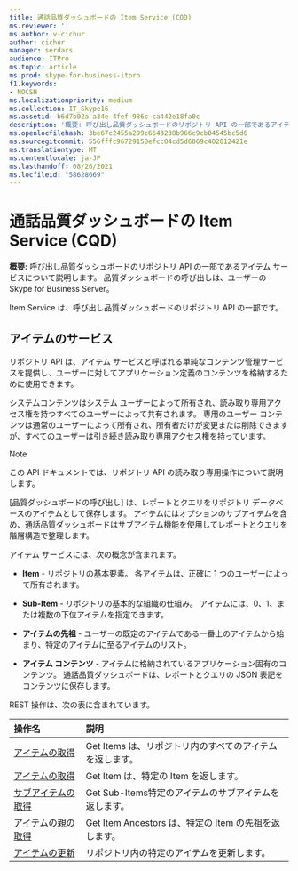 ```yaml
---
title: 通話品質ダッシュボードの Item Service (CQD)
ms.reviewer: ''
ms.author: v-cichur
author: cichur
manager: serdars
audience: ITPro
ms.topic: article
ms.prod: skype-for-business-itpro
f1.keywords:
- NOCSH
ms.localizationpriority: medium
ms.collection: IT_Skype16
ms.assetid: b6d7b02a-a34e-4fef-986c-ca442e18fa0c
description: '概要: 呼び出し品質ダッシュボードのリポジトリ API の一部であるアイテム サービスについて説明します。 品質ダッシュボードの呼び出しは、ユーザーのSkype for Business Server。'
ms.openlocfilehash: 3be67c2455a299c6643238b966c9cb04545bc5d6
ms.sourcegitcommit: 556fffc96729150efcc04cd5d6069c402012421e
ms.translationtype: MT
ms.contentlocale: ja-JP
ms.lasthandoff: 08/26/2021
ms.locfileid: "58628669"
---
```

# <a name="item-service-for-call-quality-dashboard-cqd"></a>通話品質ダッシュボードの Item Service (CQD)
 
**概要:** 呼び出し品質ダッシュボードのリポジトリ API の一部であるアイテム サービスについて説明します。 品質ダッシュボードの呼び出しは、ユーザーのSkype for Business Server。
  
Item Service は、呼び出し品質ダッシュボードのリポジトリ API の一部です。
  
## <a name="item-service"></a>アイテムのサービス

リポジトリ API は、アイテム サービスと呼ばれる単純なコンテンツ管理サービスを提供し、ユーザーに対してアプリケーション定義のコンテンツを格納するために使用できます。 
  
システムコンテンツはシステム ユーザーによって所有され、読み取り専用アクセス権を持つすべてのユーザーによって共有されます。 専用のユーザー コンテンツは通常のユーザーによって所有され、所有者だけが変更または削除できますが、すべてのユーザーは引き続き読み取り専用アクセス権を持っています。
  
> [!NOTE]
> この API ドキュメントでは、リポジトリ API の読み取り専用操作について説明します。 
  
[品質ダッシュボードの呼び出し] は、レポートとクエリをリポジトリ データベースのアイテムとして保存します。 アイテムにはオプションのサブアイテムを含め、通話品質ダッシュボードはサブアイテム機能を使用してレポートとクエリを階層構造で整理します。
  
アイテム サービスには、次の概念が含まれます。
  
- **Item** - リポジトリの基本要素。 各アイテムは、正確に 1 つのユーザーによって所有されます。
    
- **Sub-Item** - リポジトリの基本的な組織の仕組み。 アイテムには、0、1、または複数の下位アイテムを指定できます。
    
- **アイテムの先祖** - ユーザーの既定のアイテムである一番上のアイテムから始まり、特定のアイテムに至るアイテムのリスト。
    
- **アイテム コンテンツ** - アイテムに格納されているアプリケーション固有のコンテンツ。 通話品質ダッシュボードは、レポートとクエリの JSON 表記をコンテンツに保存します。
    
REST 操作は、次の表に含まれています。
  

|**操作名**|**説明**|
|:-----|:-----|
|[アイテムの取得](get-items.md) <br/> |Get Items は、リポジトリ内のすべてのアイテムを返します。  <br/> |
|[アイテムの取得](get-item.md) <br/> |Get Item は、特定の Item を返します。  <br/> |
|[サブアイテムの取得](get-sub-items.md) <br/> |Get Sub-Items特定のアイテムのサブアイテムを返します。  <br/> |
|[アイテムの親の取得](get-item-ancestors.md) <br/> |Get Item Ancestors は、特定の Item の先祖を返します。  <br/> |
|[アイテムの更新](update-item.md) <br/> |リポジトリ内の特定のアイテムを更新します。  <br/> |
   

